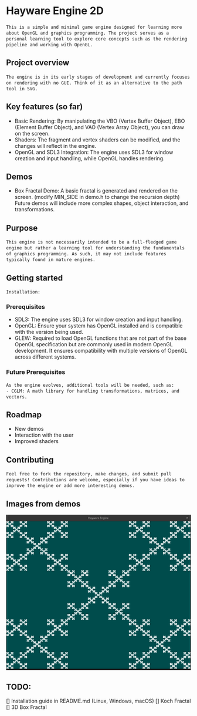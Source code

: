 # Hayware Engine 2D
    This is a simple and minimal game engine designed for learning more about OpenGL and graphics programming. The project serves as a personal learning tool to explore core concepts such as the rendering pipeline and working with OpenGL.
## Project overview
    The engine is in its early stages of development and currently focuses on rendering with no GUI. Think of it as an alternative to the path tool in SVG.
## Key features (so far)
- Basic Rendering: By manipulating the VBO (Vertex Buffer Object), EBO (Element Buffer Object), and VAO (Vertex Array Object), you can draw on the screen.
- Shaders: The fragment and vertex shaders can be modified, and the changes will reflect in the engine.
- OpenGL and SDL3 Integration: The engine uses SDL3 for window creation and input handling, while OpenGL handles rendering.
## Demos
- Box Fractal Demo: A basic fractal is generated and rendered on the screen. (modify MIN_SIDE in demo.h to change the recursion depth)
    Future demos will include more complex shapes, object interaction, and transformations.
## Purpose
    This engine is not necessarily intended to be a full-fledged game engine but rather a learning tool for understanding the fundamentals of graphics programming. As such, it may not include features typically found in mature engines.
## Getting started
    Installation:
### Prerequisites
- SDL3: The engine uses SDL3 for window creation and input handling.
- OpenGL: Ensure your system has OpenGL installed and is compatible with the version being used.
- GLEW: Required to load OpenGL functions that are not part of the base OpenGL specification but are commonly used in modern OpenGL development. It ensures compatibility with multiple versions of OpenGL across different systems.
### Future Prerequisites
    As the engine evolves, additional tools will be needed, such as:
    - CGLM: A math library for handling transformations, matrices, and vectors.
## Roadmap
- New demos
- Interaction with the user
- Improved shaders
## Contributing
    Feel free to fork the repository, make changes, and submit pull requests! Contributions are welcome, especially if you have ideas to improve the engine or add more interesting demos.
## Images from demos
![Box Fractal Demo](image.png)

## TODO:
[] Installation guide in README.md (Linux, Windows, macOS)
[] Koch Fractal
[] 3D Box Fractal